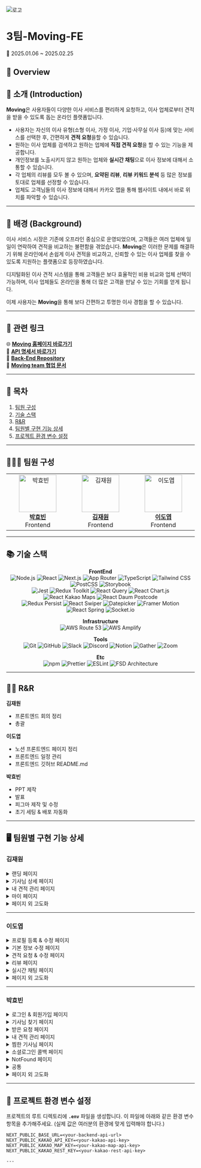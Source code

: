 ![로고](https://www.moving.wiki/_next/static/media/logo-icon-text.a208f1f3.svg)</br>
# 3팀-Moving-FE</br>
📅 2025.01.06 ~ 2025.02.25 </br>

## 📣 Overview

## 📖 소개 (Introduction)

**Moving**은 사용자들이 다양한 이사 서비스를 편리하게 요청하고, 이사 업체로부터 견적을 받을 수 있도록 돕는 온라인 플랫폼입니다. 
- 사용자는 자신의 이사 유형(소형 이사, 가정 이사, 기업·사무실 이사 등)에 맞는 서비스를 선택한 후, 간편하게 **견적 요청**을할 수 있습니다.
- 원하는 이사 업체를 검색하고 원하는 업체에 **직접 견적 요청**을 할 수 있는 기능을 제공합니다.
- 개인정보를 노출시키지 않고 원하는 업체와 **실시간 채팅**으로 이사 정보에 대해서 소통할 수 있습니다.
- 각 업체의 리뷰를 모두 볼 수 있으며, **요약된 리뷰**, **리뷰 키워드 분석** 등 많은 정보를 토대로 업체를 선정할 수 있습니다.
- 업체도 고객님들의 이사 정보에 대해서 카카오 맵을 통해 웹사이트 내에서 바로 위치를 파악할 수 있습니다.

---

## 🚚 배경 (Background)

이사 서비스 시장은 기존에 오프라인 중심으로 운영되었으며, 고객들은 여러 업체에 일일이 연락하여 견적을 비교하는 불편함을 겪었습니다. **Moving**은 이러한 문제를 해결하기 위해 온라인에서 손쉽게 이사 견적을 비교하고, 신뢰할 수 있는 이사 업체를 찾을 수 있도록 지원하는 플랫폼으로 등장하였습니다.</br>

디지털화된 이사 견적 시스템을 통해 고객들은 보다 효율적인 비용 비교와 업체 선택이 가능하며, 이사 업체들도 온라인을 통해 더 많은 고객을 만날 수 있는 기회를 얻게 됩니다.

이제 사용자는 **Moving**을 통해 보다 간편하고 투명한 이사 경험을 할 수 있습니다.

---

## 🔗 관련 링크

🌐 <b>[Moving 홈페이지 바로가기](https://www.moving.wiki/)</b></br>
📄 <b>[API 명세서 바로가기](https://backend.moving.wiki/api-docs)</b></br>
📂 <b>[Back-End Repository](https://github.com/FS2-Part4-Team3/2-Moving-3-BE)</b></br>
📘 <b>[Moving team 협업 문서](https://pleasant-fireplant-a76.notion.site/TEAM-3-168070c8d1ed8087ac90e2bb7c77af8d?pvs=4)</b></br>

---

## 🔎 목차

1. [팀원 구성](#-팀원-구성)
2. [기술 스택](#-기술-스택)
3. [R&R](#rr)
4. [팀원별 구현 기능 상세](#-팀원별-구현-기능-상세)
5. [프로젝트 환경 변수 설정](#-프로젝트-환경-변수-설정)

---

## 👨‍👨‍👧 팀원 구성

<div align=center>
<table>
  <tr>
    <td align="center" width="200">
      <a href="https://github.com/hyobiin9">
        <img src="https://avatars.githubusercontent.com/u/176696485?v=4" alt="박효빈" width="100" />
        <br />
        <b>박효빈</b>  
      </a>
      <br />
      Frontend
    </td>
    <td align="center" width="200">
      <a href="https://github.com/galaxy-78">
        <img src="https://avatars.githubusercontent.com/u/81586230?v=4" alt="김재원" width="100" />
        <br />
        <b>김재원</b>
      </a>
      <br />
      Frontend
    </td>
    <td align="center" width="200">
      <a href="https://github.com/LDY981212">
        <img src="https://avatars.githubusercontent.com/u/134135615?v=4" alt="이도엽" width="100" />
        <br />
        <b>이도엽</b>
      </a>
      <br />
      Frontend
    </td>
  </tr>
</table>
</div>

---
## 📚 기술 스택

<div align=center>

**FrontEnd** <br>
![Node.js](https://img.shields.io/badge/Node.js-68A063?style=flat&logo=node.js&logoColor=white)
![React](https://img.shields.io/badge/React-087EA4?style=flat&logo=react&logoColor=white)
![Next.js](https://img.shields.io/badge/Next.js-000000?style=flat&logo=next.js&logoColor=white)
![App Router](https://img.shields.io/badge/App%20Router-5A67D8?style=flat&logo=architect&logoColor=white)
![TypeScript](https://img.shields.io/badge/TypeScript-3178C6?style=flat&logo=TypeScript&logoColor=white)
![Tailwind CSS](https://img.shields.io/badge/Tailwind_CSS-0F172A?style=flat&logo=TailwindCSS&logoColor=06B6D4)
![PostCSS](https://img.shields.io/badge/PostCSS-DD3A0A?style=flat&logo=postcss&logoColor=white)
![Storybook](https://img.shields.io/badge/Storybook-FF4785?style=flat&logo=Storybook&logoColor=white) <br>
![Jest](https://img.shields.io/badge/Jest-C21325?style=flat&logo=jest&logoColor=white)
![Redux Toolkit](https://img.shields.io/badge/Redux%20Toolkit-764ABC?style=flat&logo=redux&logoColor=white)
![React Query](https://img.shields.io/badge/React%20Query-FF4154?style=flat&logo=reactquery&logoColor=white)
![React Chart.js](https://img.shields.io/badge/React%20Chart.js-FF6384?style=flat&logo=chartdotjs&logoColor=white)
![React Kakao Maps](https://img.shields.io/badge/React%20Kakao%20Maps-FFCD00?style=flat&logo=kakaotalk&logoColor=black)
![React Daum Postcode](https://img.shields.io/badge/React%20Daum%20Postcode-0052CC?style=flat&logo=googlemaps&logoColor=white) <br>
![Redux Persist](https://img.shields.io/badge/Redux%20Persist-764ABC?style=flat&logo=redux&logoColor=white)
![React Swiper](https://img.shields.io/badge/React%20Swiper-6332F6?style=flat&logo=swiper&logoColor=white)
![Datepicker](https://img.shields.io/badge/Datepicker-4CAF50?style=flat&logo=architect&logoColor=white)
![Framer Motion](https://img.shields.io/badge/Framer%20Motion-0055FF?style=flat&logo=framer&logoColor=white)
![React Spring](https://img.shields.io/badge/React%20Spring-F26B00?style=flat&logo=reactspring&logoColor=white)
![Socket.io](https://img.shields.io/badge/Socket.io-4E4E4E?style=flat&logo=Socket.io&logoColor=white)


**Infrastructure** <br>
![AWS Route 53](https://img.shields.io/badge/AWS%20Route%2053-232F3E?style=flat&logo=amazonaws&logoColor=FF9900)
![AWS Amplify](https://img.shields.io/badge/AWS%20Amplify-FF9900?style=flat&logo=awsamplify&logoColor=white)

**Tools** <br>
![Git](https://img.shields.io/badge/Git-F05032?style=flat&logo=Git&logoColor=white)
![GitHub](https://img.shields.io/badge/GitHub-181717?style=flat&logo=github&logoColor=white)
![Slack](https://img.shields.io/badge/Slack-4A154B?style=flat&logo=slack&logoColor=white)
![Discord](https://img.shields.io/badge/Discord-5865F2?style=flat&logo=discord&logoColor=white)
![Notion](https://img.shields.io/badge/Notion-000000?style=flat&logo=notion&logoColor=white)
![Gather](https://img.shields.io/badge/Gather-3A2EDE?style=flat&logo=gather&logoColor=white)
![Zoom](https://img.shields.io/badge/Zoom-0B5CFF?style=flat&logo=Zoom&logoColor=white)

**Etc** <br>
![npm](https://img.shields.io/badge/npm-CB3837?style=flat&logo=npm&logoColor=black)
![Prettier](https://img.shields.io/badge/Prettier-F7B93E?style=flat&logo=Prettier&logoColor=black)
![ESLint](https://img.shields.io/badge/ESLint-4B32C3?style=flat&logo=ESLint&logoColor=white)
![FSD Architecture](https://img.shields.io/badge/FSD%20Architecture-white?style=flat&logo=architect&logoColor=black)

</div>

---

## <h2 id="rr">🙋‍♂️ R&R</h2>

**김재원**

- 프론트엔드 회의 정리
- 총괄

**이도엽**

- 노션 프론트엔드 페이지 정리
- 프론트엔드 일정 관리
- 프론트엔드 깃허브 README.md

**박효빈**

- PPT 제작
- 발표
- 피그마 제작 및 수정
- 초기 세팅 & 배포 자동화

---

## 🖥 팀원별 구현 기능 상세

### 김재원

<details>
<summary>랜딩 페이지</summary>

- 비회원
- 일반 유저
- 기사님
  
</details>

<details>
<summary>기사님 상세 페이지</summary>

- 비회원
- 일반 유저
- 기사님

</details>

<details>
<summary>내 견적 관리 페이지</summary>

- 대기 중인 견적 상세 페이지 (일반유저)
- 받았던 견적 상세 페이지 (일반 유저)
- 확정 견적 상세 페이지 (드라이버)

</details>

<details>
<summary>마이 페이지</summary></summary>

- 기사님

</details>

<details>
<summary>페이지 외 고도화</summary>

- ReactQuery hook
- Storybook 작성
- Jest 유닛 테스트 코드 작성
- web share api 공유하기 기능 추가
- 랜딩 페이지 권한 설정(비회원, 일반유저, 기사님) 및 이사 정보 생성 UX
- 라이트/다크 모드 기능
- Framer-Motion + React-Spring 기능
- Skeleton UI 기능

</details>

---

### 이도엽

<details>
<summary>프로필 등록 & 수정 페이지</summary>

- 일반 유저
- 기사님

</details>

<details>
<summary>기본 정보 수정 페이지</summary>

- 기사님 

</details>

<details>
<summary>견적 요청 & 수정 페이지</summary>

- 일반 유저
  
</details>

<details>
<summary>리뷰 페이지</summary>

- 작성 가능한 리뷰 페이지 (일반유저)
- 내가 작성한 리뷰 페이지 (일반유저)

</details>

<details>
<summary>실시간 채팅 페이지</summary>

- 일반 유저
- 기사님

</details>

<details>
<summary>페이지 외 고도화</summary>

- Storybook 작성
- Jest 유닛 테스트 코드 작성
- 프로필 수정 페이지 비밀번호 확인 ui & 기능 구현 (일반유저 || 소셜로그인 유저)
- 프로필 등록 페이지 경력 시작 calendar ui & 기능 구현
- 견적 요청 페이지 시간 선택 ui & 기능 구현
- 견적 요청 페이지 랜딩 페이지 이사 유형 연결
- 채팅 페이지 온라인 유무 & 작성중 유무 & 사진 삽입 ui & 기능 구현

</details>

---

### 박효빈

<details>
<summary>로그인 & 회원가입 페이지</summary>

- 일반 유저
- 기사님

</details>

<details>
<summary>기사님 찾기 페이지</summary>

- 비회원
- 일반 유저

</details>

<details>
<summary>받은 요청 페이지</summary>

- 기사님

</details>

<details>
<summary>내 견적 관리 페이지</summary>

- 대기중인 견적 페이지 (일반 유저)
- 견적 요청 수정 및 취소 페이지 (일반 유저) 
- 받았던 견적 페이지 (일반 유저)
- 확정 견적 페이지 (드라이버)
- 내 견적 관리 - 반려 견적 요청 페이지 (드라이버)

</details>

<details>
<summary>찜한 기사님 페이지</summary>

- 일반 유저

</details>

<details>
<summary>소셜로그인 콜백 페이지</summary>

- naver
- google
- kakao

</details>

<details>
<summary>NotFound 페이지</summary>
</details>

<details>
<summary>공통</summary>

- Headless 컴포넌트 제작 
- Nav ui
- Empty ui 
- access token middleware 작성

</details>

<details>
<summary>페이지 외 고도화</summary>

- Storybook 작성
- Jest 유닛 테스트 코드 작성
- 카카오맵 API & ui
- PWA 기능 제작
- 음성인식 기능 제작
- Skeleton UI 기능
- 리뷰 요약 API 연결 및 ui 추가
- 키워드 분석 API 연결 및 ui 추가

</details>

---

## 🔑 프로젝트 환경 변수 설정

프로젝트의 루트 디렉토리에 **`.env`** 파일을 생성합니다.
이 파일에 아래와 같은 환경 변수 항목을 추가해주세요.
(실제 값은 여러분의 환경에 맞게 입력해야 합니다.) 

```env
NEXT_PUBLIC_BASE_URL=<your-backend-api-url>
NEXT_PUBLIC_KAKAO_API_KEY=<your-kakao-api-key>
NEXT_PUBLIC_KAKAO_MAP_KEY=<your-kakao-map-api-key>
NEXT_PUBLIC_KAKAO_REST_KEY=<your-kakao-rest-api-key>

---
